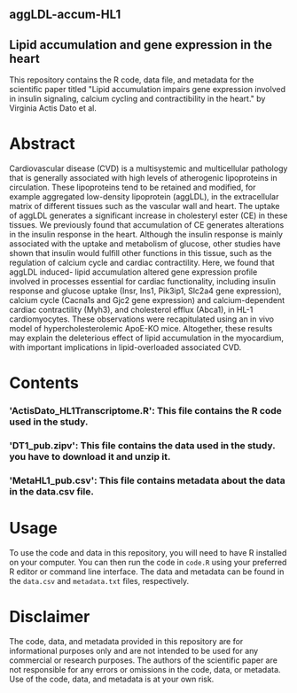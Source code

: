 ## aggLDL-accum-HL1

## Lipid accumulation and gene expression in the heart
This repository contains the R code, data file, and metadata for the scientific paper titled "Lipid accumulation impairs gene expression involved in insulin signaling, calcium cycling and contractibility in the heart." by Virginia Actis Dato et al.

# Abstract
Cardiovascular disease (CVD) is a multisystemic and multicellular pathology that is generally associated with high levels of atherogenic lipoproteins in circulation. These lipoproteins tend to be retained and modified, for example aggregated low-density lipoprotein (aggLDL), in the extracellular matrix of different tissues such as the vascular wall and heart. The uptake of aggLDL generates a significant increase in cholesteryl ester (CE) in these tissues. We previously found that accumulation of CE generates alterations in the insulin response in the heart. Although the insulin response is mainly associated with the uptake and metabolism of glucose, other studies have shown that insulin would fulfill other functions in this tissue, such as the regulation of calcium cycle and cardiac contractility. Here, we found that aggLDL induced- lipid accumulation altered gene expression profile involved in processes essential for cardiac functionality, including insulin response and glucose uptake (Insr, Ins1, Pik3ip1, Slc2a4 gene expression), calcium cycle (Cacna1s and Gjc2 gene expression) and calcium-dependent cardiac contractility (Myh3), and cholesterol efflux (Abca1), in HL-1 cardiomyocytes. These observations were recapitulated using an in vivo model of hypercholesterolemic ApoE-KO mice. Altogether, these results may explain the deleterious effect of lipid accumulation in the myocardium, with important implications in lipid-overloaded associated CVD.

# Contents
### '**ActisDato_HL1Transcriptome.R**': This file contains the R code used in the study.
### '**DT1_pub.zipv**': This file contains the data used in the study. you have to download it and unzip it.
### '**MetaHL1_pub.csv**': This file contains metadata about the data in the data.csv file.

# Usage
To use the code and data in this repository, you will need to have R installed on your computer. You can then run the code in `code.R` using your preferred R editor or command line interface. The data and metadata can be found in the `data.csv` and `metadata.txt` files, respectively.

# Disclaimer
The code, data, and metadata provided in this repository are for informational purposes only and are not intended to be used for any commercial or research purposes. The authors of the scientific paper are not responsible for any errors or omissions in the code, data, or metadata. Use of the code, data, and metadata is at your own risk.

